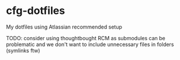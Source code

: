 # cfg-dotfiles
My dotfiles using Atlassian recommended setup


TODO: consider using thoughtbought RCM as submodules can be problematic and we don't want to include unnecessary files in folders (symlinks ftw)
